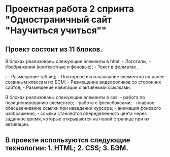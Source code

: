 <h1 text-align="center">Проектная работа 2 спринта "Одностраничный сайт "Научиться учиться""</h1>

<h2 text-align="center">Проект состоит из 11 блоков.</h2>
<p text-align="start">В блоках реализованы слежующие элементы в html:
- Логотипы;
- Изображения (контекстные и фоновые);
- Текст в форматах <h1-h3>, <p>;
- Размещение таблиц;
- Повторное использование элементов по ранее созанным классам по БЭМ;
- Размещение видеороликов со сторонних сайтов;
- Размещение навигации с активными ссылками.</p>

<p text-align="start">В блоках реализованы слежующие элементы в css:
- работа по позиционированию элементов;
- работа с флексбоксами;
- плавное обесцвечивание ссылки при наведении курсора;
- анимация фонового изображения;
- ссылки становятся опеределенного цвета через заданное время, которые открываются на новой странице при их активации.</p>

<h2 text-align="center">В проекте используются следующие технологии:
1. HTML;
2. CSS;
3. БЭМ.</h2>
